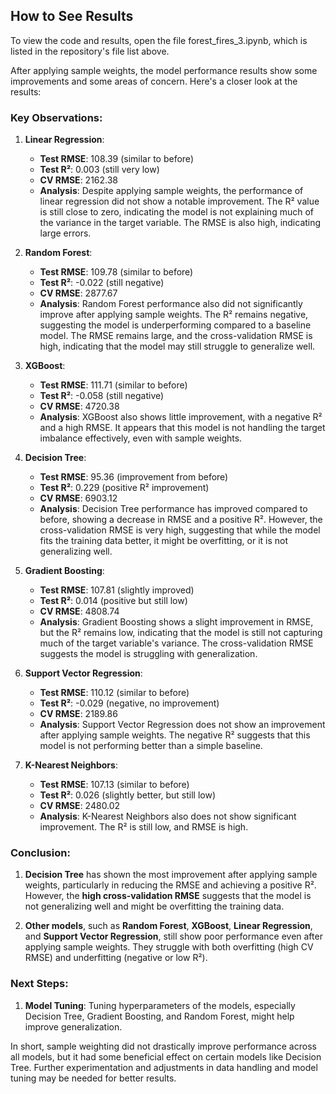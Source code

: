 ## **How to See Results**
To view the code and results, open the file forest_fires_3.ipynb, which is listed in the repository's file list above.


After applying sample weights, the model performance results show some improvements and some areas of concern. Here's a closer look at the results:

### Key Observations:
1. **Linear Regression**:
   - **Test RMSE**: 108.39 (similar to before)
   - **Test R²**: 0.003 (still very low)
   - **CV RMSE**: 2162.38
   - **Analysis**: Despite applying sample weights, the performance of linear regression did not show a notable improvement. The R² value is still close to zero, indicating the model is not explaining much of the variance in the target variable. The RMSE is also high, indicating large errors.

2. **Random Forest**:
   - **Test RMSE**: 109.78 (similar to before)
   - **Test R²**: -0.022 (still negative)
   - **CV RMSE**: 2877.67
   - **Analysis**: Random Forest performance also did not significantly improve after applying sample weights. The R² remains negative, suggesting the model is underperforming compared to a baseline model. The RMSE remains large, and the cross-validation RMSE is high, indicating that the model may still struggle to generalize well.

3. **XGBoost**:
   - **Test RMSE**: 111.71 (similar to before)
   - **Test R²**: -0.058 (still negative)
   - **CV RMSE**: 4720.38
   - **Analysis**: XGBoost also shows little improvement, with a negative R² and a high RMSE. It appears that this model is not handling the target imbalance effectively, even with sample weights.

4. **Decision Tree**:
   - **Test RMSE**: 95.36 (improvement from before)
   - **Test R²**: 0.229 (positive R² improvement)
   - **CV RMSE**: 6903.12
   - **Analysis**: Decision Tree performance has improved compared to before, showing a decrease in RMSE and a positive R². However, the cross-validation RMSE is very high, suggesting that while the model fits the training data better, it might be overfitting, or it is not generalizing well.

5. **Gradient Boosting**:
   - **Test RMSE**: 107.81 (slightly improved)
   - **Test R²**: 0.014 (positive but still low)
   - **CV RMSE**: 4808.74
   - **Analysis**: Gradient Boosting shows a slight improvement in RMSE, but the R² remains low, indicating that the model is still not capturing much of the target variable's variance. The cross-validation RMSE suggests the model is struggling with generalization.

6. **Support Vector Regression**:
   - **Test RMSE**: 110.12 (similar to before)
   - **Test R²**: -0.029 (negative, no improvement)
   - **CV RMSE**: 2189.86
   - **Analysis**: Support Vector Regression does not show an improvement after applying sample weights. The negative R² suggests that this model is not performing better than a simple baseline.

7. **K-Nearest Neighbors**:
   - **Test RMSE**: 107.13 (similar to before)
   - **Test R²**: 0.026 (slightly better, but still low)
   - **CV RMSE**: 2480.02
   - **Analysis**: K-Nearest Neighbors also does not show significant improvement. The R² is still low, and RMSE is high.

### Conclusion:
1. **Decision Tree** has shown the most improvement after applying sample weights, particularly in reducing the RMSE and achieving a positive R². However, the **high cross-validation RMSE** suggests that the model is not generalizing well and might be overfitting the training data.

2. **Other models**, such as **Random Forest**, **XGBoost**, **Linear Regression**, and **Support Vector Regression**, still show poor performance even after applying sample weights. They struggle with both overfitting (high CV RMSE) and underfitting (negative or low R²).

### Next Steps:
1. **Model Tuning**: Tuning hyperparameters of the models, especially Decision Tree, Gradient Boosting, and Random Forest, might help improve generalization.


In short, sample weighting did not drastically improve performance across all models, but it had some beneficial effect on certain models like Decision Tree. Further experimentation and adjustments in data handling and model tuning may be needed for better results.